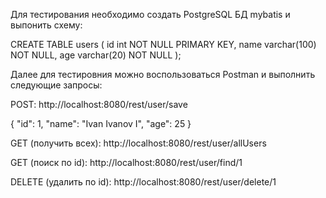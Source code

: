 Для тестирования необходимо создать PostgreSQL БД mybatis и выпонить схему: 

CREATE TABLE users (
  id int NOT NULL PRIMARY KEY,
  name varchar(100) NOT NULL,
  age varchar(20) NOT NULL
);

Далее для тестировния можно воспользоваться Postman и выполнить следующие запросы:

POST: http://localhost:8080/rest/user/save

   {
        "id": 1,
        "name": "Ivan Ivanov I",
        "age": 25
    }
    
GET (получить всех): http://localhost:8080/rest/user/allUsers

GET (поиск по id): http://localhost:8080/rest/user/find/1

DELETE (удалить по id): http://localhost:8080/rest/user/delete/1
